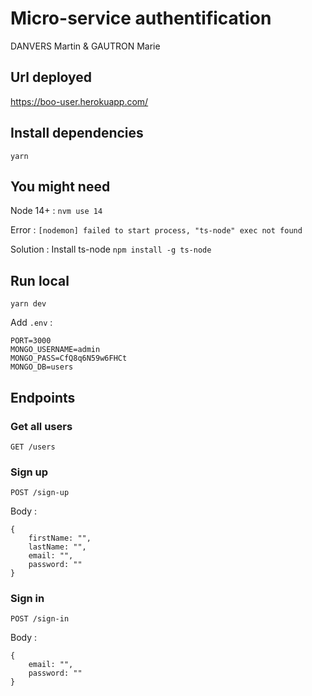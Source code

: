 # Micro-service authentification

DANVERS Martin & GAUTRON Marie

## Url deployed

https://boo-user.herokuapp.com/

## Install dependencies

`yarn`

## You might need

Node 14+ : `nvm use 14`

Error : `[nodemon] failed to start process, "ts-node" exec not found`

Solution : Install ts-node `npm install -g ts-node`

## Run local

`yarn dev`

Add `.env` :

```
PORT=3000
MONGO_USERNAME=admin
MONGO_PASS=CfQ8q6N59w6FHCt
MONGO_DB=users
```

## Endpoints

### Get all users

`GET /users`

### Sign up

`POST /sign-up`

Body :

```
{
    firstName: "",
    lastName: "",
    email: "",
    password: ""
}
```

### Sign in

`POST /sign-in`

Body :

```
{
    email: "",
    password: ""
}
```
